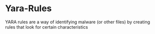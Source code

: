 # Yara-Rules
YARA rules are a way of identifying malware (or other files) by creating rules that look for certain characteristics
